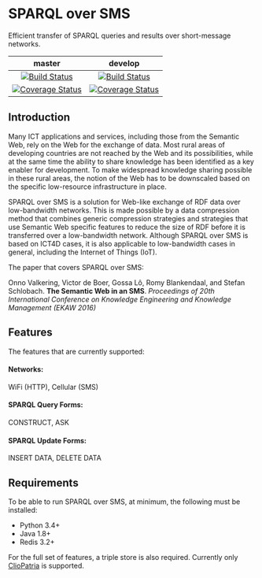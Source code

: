 # SPARQL over SMS
Efficient transfer of SPARQL queries and results over short-message networks.

| master | develop |
|:------:|:-------:|
| [![Build Status](https://img.shields.io/travis/onnovalkering/sparql-over-sms/master.svg)](https://travis-ci.org/onnovalkering/sparql-over-sms) | [![Build Status](https://img.shields.io/travis/onnovalkering/sparql-over-sms/develop.svg)](https://travis-ci.org/onnovalkering/sparql-over-sms) |
| [![Coverage Status](https://img.shields.io/coveralls/onnovalkering/sparql-over-sms/master.svg)](https://coveralls.io/github/onnovalkering/sparql-over-sms) | [![Coverage Status](https://img.shields.io/coveralls/onnovalkering/sparql-over-sms/develop.svg)](https://coveralls.io/github/onnovalkering/sparql-over-sms) |


## Introduction
Many ICT applications and services, including those from the Semantic Web, rely on the Web for the exchange of data. Most rural areas of developing countries are not reached by the Web and its possibilities, while at the same time the ability to share knowledge has been identified as a key enabler for development. To make widespread knowledge sharing possible in these rural areas, the notion of the Web has to be downscaled based on the specific low-resource infrastructure in place. 

SPARQL over SMS is a solution for Web-like exchange of RDF data over low-bandwidth networks. This is made possible by a data compression method that combines generic compression strategies and strategies that use Semantic Web specific features to reduce the size of RDF before it is transferred over a low-bandwidth network. Although SPARQL over SMS is based on ICT4D cases, it is also applicable to low-bandwidth cases in general, including the Internet of Things (IoT).

The paper that covers SPARQL over SMS:

Onno Valkering, Victor de Boer, Gossa Lô, Romy Blankendaal, and Stefan Schlobach. **The Semantic Web in an SMS**. _Proceedings of 20th International Conference on Knowledge Engineering and Knowledge Management (EKAW 2016)_

## Features
The features that are currently supported:

#### Networks:
WiFi (HTTP), Cellular (SMS)

#### SPARQL Query Forms:
CONSTRUCT, ASK

#### SPARQL Update Forms:
INSERT DATA, DELETE DATA

## Requirements
To be able to run SPARQL over SMS, at minimum, the following must be installed:

- Python 3.4+
- Java 1.8+
- Redis 3.2+

For the full set of features, a triple store is also required. Currently only [ClioPatria](https://github.com/ClioPatria/ClioPatria) is supported.
